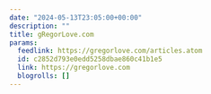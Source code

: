 ```yaml
---
date: "2024-05-13T23:05:00+00:00"
description: ""
title: gRegorLove.com
params:
  feedlink: https://gregorlove.com/articles.atom
  id: c2852d793e0edd5258dbae860c41b1e5
  link: https://gregorlove.com
  blogrolls: []
---
```

